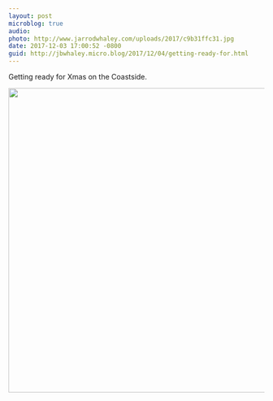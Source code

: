 ```yaml
---
layout: post
microblog: true
audio: 
photo: http://www.jarrodwhaley.com/uploads/2017/c9b31ffc31.jpg
date: 2017-12-03 17:00:52 -0800
guid: http://jbwhaley.micro.blog/2017/12/04/getting-ready-for.html
---
```

Getting ready for Xmas on the Coastside.

<img src="http://www.jarrodwhaley.com/uploads/2017/c9b31ffc31.jpg" width="600" height="600" />
